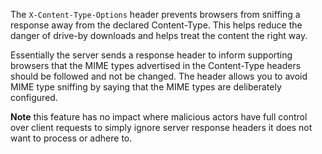 The `X-Content-Type-Options` header prevents browsers from sniffing a response away from the declared Content-Type. This helps reduce the danger of drive-by downloads and helps treat the content the right way.

Essentially the server sends a response header to inform supporting browsers that the MIME types advertised in the Content-Type headers should be followed and not be changed. The header allows you to avoid MIME type sniffing by saying that the MIME types are deliberately configured.

**Note** this feature has no impact where malicious actors have full control over client requests to simply ignore server response headers it does not want to process or adhere to.
